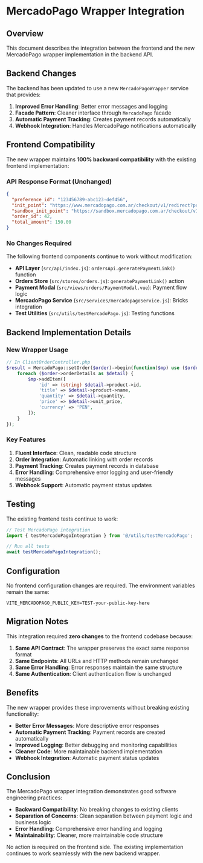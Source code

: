 # MercadoPago Wrapper Integration

## Overview

This document describes the integration between the frontend and the new MercadoPago wrapper implementation in the backend API.

## Backend Changes

The backend has been updated to use a new `MercadoPagoWrapper` service that provides:

1. **Improved Error Handling**: Better error messages and logging
2. **Facade Pattern**: Cleaner interface through `MercadoPago` facade
3. **Automatic Payment Tracking**: Creates payment records automatically
4. **Webhook Integration**: Handles MercadoPago notifications automatically

## Frontend Compatibility

The new wrapper maintains **100% backward compatibility** with the existing frontend implementation:

### API Response Format (Unchanged)
```json
{
  "preference_id": "123456789-abc123-def456",
  "init_point": "https://www.mercadopago.com.ar/checkout/v1/redirect?pref_id=123456789-abc123-def456",
  "sandbox_init_point": "https://sandbox.mercadopago.com.ar/checkout/v1/redirect?pref_id=123456789-abc123-def456",
  "order_id": 42,
  "total_amount": 150.00
}
```

### No Changes Required

The following frontend components continue to work without modification:

- **API Layer** (`src/api/index.js`): `ordersApi.generatePaymentLink()` function
- **Orders Store** (`src/stores/orders.js`): `generatePaymentLink()` action
- **Payment Modal** (`src/views/orders/PaymentModal.vue`): Payment flow logic
- **MercadoPago Service** (`src/services/mercadopagoService.js`): Bricks integration
- **Test Utilities** (`src/utils/testMercadoPago.js`): Testing functions

## Backend Implementation Details

### New Wrapper Usage
```php
// In ClientOrderController.php
$result = MercadoPago::setOrder($order)->begin(function($mp) use ($order) {
    foreach ($order->orderDetails as $detail) {
        $mp->addItem([
            'id' => (string) $detail->product->id,
            'title' => $detail->product->name,
            'quantity' => $detail->quantity,
            'price' => $detail->unit_price,
            'currency' => 'PEN',
        ]);
    }
});
```

### Key Features
1. **Fluent Interface**: Clean, readable code structure
2. **Order Integration**: Automatic linking with order records
3. **Payment Tracking**: Creates payment records in database
4. **Error Handling**: Comprehensive error logging and user-friendly messages
5. **Webhook Support**: Automatic payment status updates

## Testing

The existing frontend tests continue to work:

```javascript
// Test MercadoPago integration
import { testMercadoPagoIntegration } from '@/utils/testMercadoPago';

// Run all tests
await testMercadoPagoIntegration();
```

## Configuration

No frontend configuration changes are required. The environment variables remain the same:

```env
VITE_MERCADOPAGO_PUBLIC_KEY=TEST-your-public-key-here
```

## Migration Notes

This integration required **zero changes** to the frontend codebase because:

1. **Same API Contract**: The wrapper preserves the exact same response format
2. **Same Endpoints**: All URLs and HTTP methods remain unchanged
3. **Same Error Handling**: Error responses maintain the same structure
4. **Same Authentication**: Client authentication flow is unchanged

## Benefits

The new wrapper provides these improvements without breaking existing functionality:

- **Better Error Messages**: More descriptive error responses
- **Automatic Payment Tracking**: Payment records are created automatically
- **Improved Logging**: Better debugging and monitoring capabilities
- **Cleaner Code**: More maintainable backend implementation
- **Webhook Integration**: Automatic payment status updates

## Conclusion

The MercadoPago wrapper integration demonstrates good software engineering practices:

- **Backward Compatibility**: No breaking changes to existing clients
- **Separation of Concerns**: Clean separation between payment logic and business logic
- **Error Handling**: Comprehensive error handling and logging
- **Maintainability**: Cleaner, more maintainable code structure

No action is required on the frontend side. The existing implementation continues to work seamlessly with the new backend wrapper.